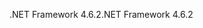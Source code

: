 <span data-ttu-id="eff6c-101">.NET Framework 4.6.2</span><span class="sxs-lookup"><span data-stu-id="eff6c-101">.NET Framework 4.6.2</span></span>